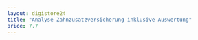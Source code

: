 ```yaml
---
layout: digistore24
title: "Analyse Zahnzusatzversicherung inklusive Auswertung"
price: 7.7
---
```

